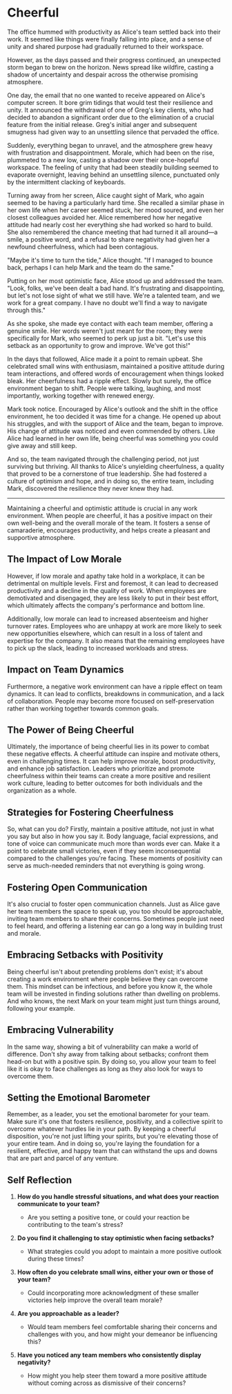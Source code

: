 # Cheerful

The office hummed with productivity as Alice's team settled back into their work. It seemed like things were finally falling into place, and a sense of unity and shared purpose had gradually returned to their workspace.

However, as the days passed and their progress continued, an unexpected storm began to brew on the horizon. News spread like wildfire, casting a shadow of uncertainty and despair across the otherwise promising atmosphere.

One day, the email that no one wanted to receive appeared on Alice's computer screen. It bore grim tidings that would test their resilience and unity. It announced the withdrawal of one of Greg's key clients, who had decided to abandon a significant order due to the elimination of a crucial feature from the initial release. Greg's initial anger and subsequent smugness had given way to an unsettling silence that pervaded the office.

Suddenly, everything began to unravel, and the atmosphere grew heavy with frustration and disappointment. Morale, which had been on the rise, plummeted to a new low, casting a shadow over their once-hopeful workspace. The feeling of unity that had been steadily building seemed to evaporate overnight, leaving behind an unsettling silence, punctuated only by the intermittent clacking of keyboards.

Turning away from her screen, Alice caught sight of Mark, who again seemed to be having a particularly hard time. She recalled a similar phase in her own life when her career seemed stuck, her mood soured, and even her closest colleagues avoided her. Alice remembered how her negative attitude had nearly cost her everything she had worked so hard to build. She also remembered the chance meeting that had turned it all around—a smile, a positive word, and a refusal to share negativity had given her a newfound cheerfulness, which had been contagious.

"Maybe it's time to turn the tide," Alice thought. "If I managed to bounce back, perhaps I can help Mark and the team do the same."

Putting on her most optimistic face, Alice stood up and addressed the team. "Look, folks, we've been dealt a bad hand. It's frustrating and disappointing, but let's not lose sight of what we still have. We're a talented team, and we work for a great company. I have no doubt we'll find a way to navigate through this."

As she spoke, she made eye contact with each team member, offering a genuine smile. Her words weren't just meant for the room; they were specifically for Mark, who seemed to perk up just a bit. "Let's use this setback as an opportunity to grow and improve. We've got this!"

In the days that followed, Alice made it a point to remain upbeat. She celebrated small wins with enthusiasm, maintained a positive attitude during team interactions, and offered words of encouragement when things looked bleak. Her cheerfulness had a ripple effect. Slowly but surely, the office environment began to shift. People were talking, laughing, and most importantly, working together with renewed energy.

Mark took notice. Encouraged by Alice's outlook and the shift in the office environment, he too decided it was time for a change. He opened up about his struggles, and with the support of Alice and the team, began to improve. His change of attitude was noticed and even commended by others. Like Alice had learned in her own life, being cheerful was something you could give away and still keep.

And so, the team navigated through the challenging period, not just surviving but thriving. All thanks to Alice's unyielding cheerfulness, a quality that proved to be a cornerstone of true leadership. She had fostered a culture of optimism and hope, and in doing so, the entire team, including Mark, discovered the resilience they never knew they had.

---

Maintaining a cheerful and optimistic attitude is crucial in any work environment. When people are cheerful, it has a positive impact on their own well-being and the overall morale of the team. It fosters a sense of camaraderie, encourages productivity, and helps create a pleasant and supportive atmosphere.

## The Impact of Low Morale

However, if low morale and apathy take hold in a workplace, it can be detrimental on multiple levels. First and foremost, it can lead to decreased productivity and a decline in the quality of work. When employees are demotivated and disengaged, they are less likely to put in their best effort, which ultimately affects the company's performance and bottom line.

Additionally, low morale can lead to increased absenteeism and higher turnover rates. Employees who are unhappy at work are more likely to seek new opportunities elsewhere, which can result in a loss of talent and expertise for the company. It also means that the remaining employees have to pick up the slack, leading to increased workloads and stress.

## Impact on Team Dynamics

Furthermore, a negative work environment can have a ripple effect on team dynamics. It can lead to conflicts, breakdowns in communication, and a lack of collaboration. People may become more focused on self-preservation rather than working together towards common goals.

## The Power of Being Cheerful

Ultimately, the importance of being cheerful lies in its power to combat these negative effects. A cheerful attitude can inspire and motivate others, even in challenging times. It can help improve morale, boost productivity, and enhance job satisfaction. Leaders who prioritize and promote cheerfulness within their teams can create a more positive and resilient work culture, leading to better outcomes for both individuals and the organization as a whole.

## Strategies for Fostering Cheerfulness

So, what can you do? Firstly, maintain a positive attitude, not just in what you say but also in how you say it. Body language, facial expressions, and tone of voice can communicate much more than words ever can. Make it a point to celebrate small victories, even if they seem inconsequential compared to the challenges you're facing. These moments of positivity can serve as much-needed reminders that not everything is going wrong.

## Fostering Open Communication

It's also crucial to foster open communication channels. Just as Alice gave her team members the space to speak up, you too should be approachable, inviting team members to share their concerns. Sometimes people just need to feel heard, and offering a listening ear can go a long way in building trust and morale.

## Embracing Setbacks with Positivity

Being cheerful isn't about pretending problems don't exist; it's about creating a work environment where people believe they can overcome them. This mindset can be infectious, and before you know it, the whole team will be invested in finding solutions rather than dwelling on problems. And who knows, the next Mark on your team might just turn things around, following your example.

## Embracing Vulnerability

In the same way, showing a bit of vulnerability can make a world of difference. Don't shy away from talking about setbacks; confront them head-on but with a positive spin. By doing so, you allow your team to feel like it is okay to face challenges as long as they also look for ways to overcome them.

## Setting the Emotional Barometer

Remember, as a leader, you set the emotional barometer for your team. Make sure it's one that fosters resilience, positivity, and a collective spirit to overcome whatever hurdles lie in your path. By keeping a cheerful disposition, you're not just lifting your spirits, but you're elevating those of your entire team. And in doing so, you're laying the foundation for a resilient, effective, and happy team that can withstand the ups and downs that are part and parcel of any venture.

## Self Reflection

1. **How do you handle stressful situations, and what does your reaction communicate to your team?**

   - Are you setting a positive tone, or could your reaction be contributing to the team's stress?

2. **Do you find it challenging to stay optimistic when facing setbacks?**

   - What strategies could you adopt to maintain a more positive outlook during these times?

3. **How often do you celebrate small wins, either your own or those of your team?**

   - Could incorporating more acknowledgment of these smaller victories help improve the overall team morale?

4. **Are you approachable as a leader?**

   - Would team members feel comfortable sharing their concerns and challenges with you, and how might your demeanor be influencing this?

5. **Have you noticed any team members who consistently display negativity?**

   - How might you help steer them toward a more positive attitude without coming across as dismissive of their concerns?
